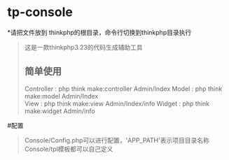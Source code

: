 # tp-console

*请把文件放到 thinkphp的根目录，命令行切换到thinkphp目录执行

> 这是一款thinkphp3.23的代码生成辅助工具
> 
>
> ## 简单使用
>Controller : php think make:controller Admin/Index
>Model      : php think make:model      Admin/Index		
>View       : php think make:view     Admin/Index/info 
>Widget     : php think make:widget     Admin/info 

#配置
>Console/Config.php可以进行配置，'APP_PATH'表示项目目录名称
>Console/tpl模板都可以自己定义





